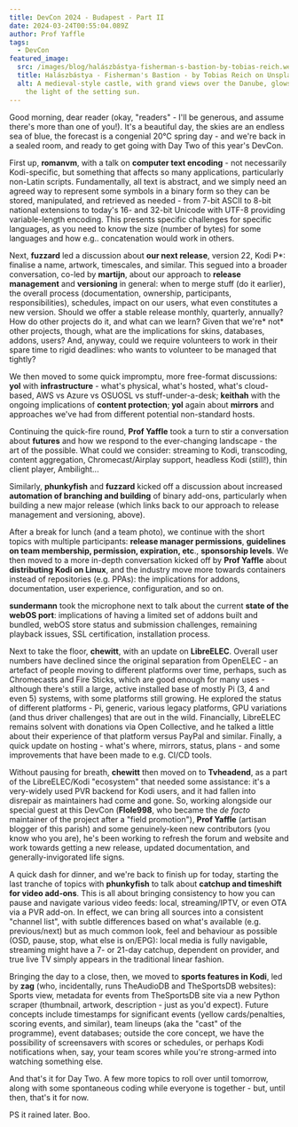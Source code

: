 ```yaml
---
title: DevCon 2024 - Budapest - Part II
date: 2024-03-24T00:55:04.089Z
author: Prof Yaffle
tags:
  - DevCon
featured_image:
  src: /images/blog/halászbástya-fisherman-s-bastion-by-tobias-reich.webp
  title: Halászbástya - Fisherman's Bastion - by Tobias Reich on Unsplash.
  alt: A medieval-style castle, with grand views over the Danube, glows orange in
    the light of the setting sun.
---
```

Good morning, dear reader (okay, "readers" - I'll be generous, and assume there's more than one of you!). It's a beautiful day, the skies are an endless sea of blue, the forecast is a congenial 20℃ spring day - and we're back in a sealed room, and ready to get going with Day Two of this year's DevCon. 

First up, **romanvm**, with a talk on **computer text encoding** - not necessarily Kodi-specific, but something that affects so many applications, particularly non-Latin scripts. Fundamentally, all text is abstract, and we simply need an agreed way to represent some symbols in a binary form so they can be stored, manipulated, and retrieved as needed - from 7-bit ASCII to 8-bit national extensions to today's 16- and 32-bit Unicode with UTF-8 providing variable-length encoding. This presents specific challenges for specific languages, as you need to know the size (number of bytes) for some languages and how e.g.. concatenation would work in others.

Next, **fuzzard** led a discussion about **our next release**, version 22, Kodi P*: finalise a name, artwork, timescales, and similar. This segued into a broader conversation, co-led by **martijn**, about our approach to **release management** and **versioning** in general: when to merge stuff (do it earlier), the overall process (documentation, ownership, participants, responsibilities), schedules, impact on our users, what even constitutes a new version.  Should we offer a stable release monthly, quarterly, annually? How do other projects do it, and what can we learn? Given that we're* not* other projects, though, what are the implications for skins, databases, addons, users? And, anyway, could we require volunteers to work in their spare time to rigid deadlines: who wants to volunteer to be managed that tightly?

We then moved to some quick impromptu, more free-format discussions: **yol** with **infrastructure** - what's physical, what's hosted, what's cloud-based, AWS vs Azure vs OSUOSL vs stuff-under-a-desk; **keithah** with the ongoing implications of **content protection**; **yol** again about **mirrors** and approaches we've had from different potential non-standard hosts.

Continuing the quick-fire round, **Prof Yaffle** took a turn to stir a conversation about **futures** and how we respond to the ever-changing landscape - the art of the possible. What could we consider: streaming to Kodi, transcoding, content aggregation, Chromecast/Airplay support, headless Kodi (still!), thin client player, Ambilight...

Similarly, **phunkyfish** and **fuzzard** kicked off a discussion about increased **automation of branching and building** of binary add-ons, particularly when building a new major release (which links back to our approach to release management and versioning, above).

After a break for lunch (and a team photo), we continue with the short topics with multiple participants: **release manager permissions**, **guidelines on team membership, permission, expiration, etc**., **sponsorship levels**. We then moved to a more in-depth conversation kicked off by **Prof Yaffle** about **distributing Kodi on Linux**, and the industry move more towards containers instead of repositories (e.g. PPAs): the implications for addons, documentation, user experience, configuration, and so on.

**sundermann** took the microphone next to talk about the current **state of the webOS port**: implications of having a limited set of addons built and bundled, webOS store status and submission challenges, remaining playback issues, SSL certification, installation process. 

Next to take the floor, **chewitt**, with an update on **LibreELEC**. Overall user numbers have declined since the original separation from OpenELEC - an artefact of people moving to different platforms over time, perhaps, such as Chromecasts and Fire Sticks, which are good enough for many uses - although there's still a large, active installed base of mostly Pi (3, 4 and even 5) systems, with some platforms still growing. He explored the status of different platforms - Pi, generic, various legacy platforms, GPU variations (and thus driver challenges) that are out in the wild. Financially, LibreELEC remains solvent with donations via Open Collective, and he talked a little about their experience of that platform versus PayPal and similar. Finally, a quick update on hosting - what's where, mirrors, status, plans - and some improvements that have been made to e.g. CI/CD tools.

Without pausing for breath, **chewitt** then moved on to **Tvheadend**, as a part of the LibreELEC/Kodi "ecosystem" that needed some assistance: it's a very-widely used PVR backend for Kodi users, and it had fallen into disrepair as maintainers had come and gone. So, working alongside our special guest at this DevCon (**Flole998**, who became the *de facto* maintainer of the project after a "field promotion"), **Prof Yaffle** (artisan blogger of this parish) and some genuinely-keen new contributors (you know who you are), he's been working to refresh the forum and website and work towards getting a new release, updated documentation, and generally-invigorated life signs.

A quick dash for dinner, and we're back to finish up for today, starting the last tranche of topics with **phunkyfish** to talk about **catchup and timeshift for video add-ons**. This is all about bringing consistency to how you can pause and navigate various video feeds: local, streaming/IPTV, or even OTA via a PVR add-on. In effect, we can bring all sources into a consistent "channel list", with subtle differences based on what's available (e.g. previous/next) but as much common look, feel and behaviour as possible (OSD, pause, stop, what else is on/EPG): local media is fully navigable, streaming might have a 7- or 21-day catchup, dependent on provider, and true live TV simply appears in the traditional linear fashion.

Bringing the day to a close, then, we moved to **sports features in Kodi**, led by **zag** (who, incidentally, runs TheAudioDB and TheSportsDB websites): Sports view, metadata for events from TheSportsDB site via a new Python scraper (thumbnail, artwork, description - just as you'd expect). Future concepts include timestamps for significant events (yellow cards/penalties, scoring events, and similar), team lineups (aka the "cast" of the programme), event databases; outside the core concept, we have the possibility of screensavers with scores or schedules, or perhaps Kodi notifications when, say, your team scores while you're strong-armed into watching something else.  

And that's it for Day Two. A few more topics to roll over until tomorrow, along with some spontaneous coding while everyone is together - but, until then, that's it for now.

PS it rained later. Boo.
